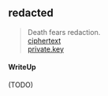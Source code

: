 ## redacted

> Death fears redaction. <br>
> [ciphertext](./ciphertext) <br>
> [private.key](./private.key) 

#### WriteUp

(TODO)